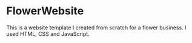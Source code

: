 # FlowerWebsite
This is a website template I created from scratch for a flower business.
I used HTML, CSS and JavaScript.
